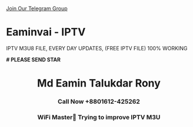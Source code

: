 

<a target="_blank" href="https://t.me/BongoFlixBD/">Join Our Telegram Group</a>


# Eaminvai - IPTV 
IPTV M3U8 FILE, EVERY DAY UPDATES, (FREE IPTV FILE) 100% WORKING


**# PLEASE SEND STAR**



<h1 align="center">Md Eamin Talukdar Rony</h1>
<h3 align="center">Call Now +8801612-425262</h3>
<h3 align="center">WiFi Master📡 Trying to improve IPTV M3U</h3>
